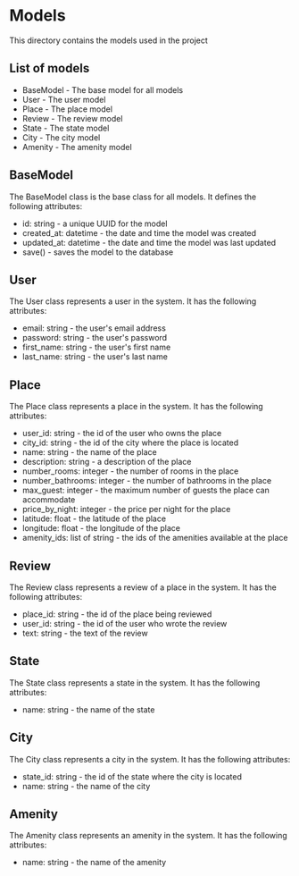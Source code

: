 # Models

This directory contains the models used in the project

## List of models

- BaseModel - The base model for all models
- User - The user model
- Place - The place model
- Review - The review model
- State - The state model
- City - The city model
- Amenity - The amenity model

## BaseModel

The BaseModel class is the base class for all models. It defines the following attributes:

- id: string - a unique UUID for the model
- created_at: datetime - the date and time the model was created
- updated_at: datetime - the date and time the model was last updated
- save() - saves the model to the database

## User

The User class represents a user in the system. It has the following attributes:

- email: string - the user's email address
- password: string - the user's password
- first_name: string - the user's first name
- last_name: string - the user's last name

## Place

The Place class represents a place in the system. It has the following attributes:

- user_id: string - the id of the user who owns the place
- city_id: string - the id of the city where the place is located
- name: string - the name of the place
- description: string - a description of the place
- number_rooms: integer - the number of rooms in the place
- number_bathrooms: integer - the number of bathrooms in the place
- max_guest: integer - the maximum number of guests the place can accommodate
- price_by_night: integer - the price per night for the place
- latitude: float - the latitude of the place
- longitude: float - the longitude of the place
- amenity_ids: list of string - the ids of the amenities available at the place

## Review

The Review class represents a review of a place in the system. It has the following attributes:

- place_id: string - the id of the place being reviewed
- user_id: string - the id of the user who wrote the review
- text: string - the text of the review

## State

The State class represents a state in the system. It has the following attributes:

- name: string - the name of the state

## City

The City class represents a city in the system. It has the following attributes:

- state_id: string - the id of the state where the city is located
- name: string - the name of the city


## Amenity

The Amenity class represents an amenity in the system. It has the following attributes:

- name: string - the name of the amenity
